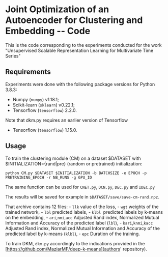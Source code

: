 # Joint Optimization of an Autoencoder for Clustering and Embedding -- Code

This is the code corresponding to the experiments conducted for the work "Unsupervised Scalable Representation Learning for Multivariate Time Series"

## Requirements

Experiments were done with the following package versions for Python 3.8.3:
 - Numpy (`numpy`) v1.18.1;
 - Scikit-learn (`sklearn`) v0.22.1;
 - Tensorflow (`tensorflow`) 2.2.0.

Note that dkm.py requires an earlier version of Tensorflow
 - Tensorflow (`tensorflow`) 1.15.0.
 
## Usage

To train the clustering module (CM) on a dataset $DATASET with $INITIALIZATION={rand|pre} (random or pretrained) initialization:  
```
python CM.py $DATASET $INITIALIZATION -b BATCHSIZE -e EPOCH -p PRETRAINING_EPOCH -r NB_RUNS -g GPU_ID
```

The same function can be used for `CNET.py`, `DCN.py`, `DEC.py` and `IDEC.py`

The results will be saved for example in `$DATASET/save/save-cm-rand.npz`.

That archive contains 12 files: 
    - `llk` value of the loss,
    - `wgt` weights of the trained network, 
    - `lbl` predicted labels, 
    - `klbl `predicted labels by k-means on the embedding,
    - `ari`,`nmi`,`acc` Adjusted Rand index, Normalized Mutual Information and Accuracy of the predicted label (`lbl`),
    - `kari`,`knmi`,`kacc` Adjusted Rand index, Normalized Mutual Information and Accuracy of the predicted label by k-means (`klbl`),
    - `epc` Duration of the training.

To train DKM, `dkm.py` accordingly to the indications provided in the [https://github.com/MaziarMF/deep-k-means](authors' repository).
